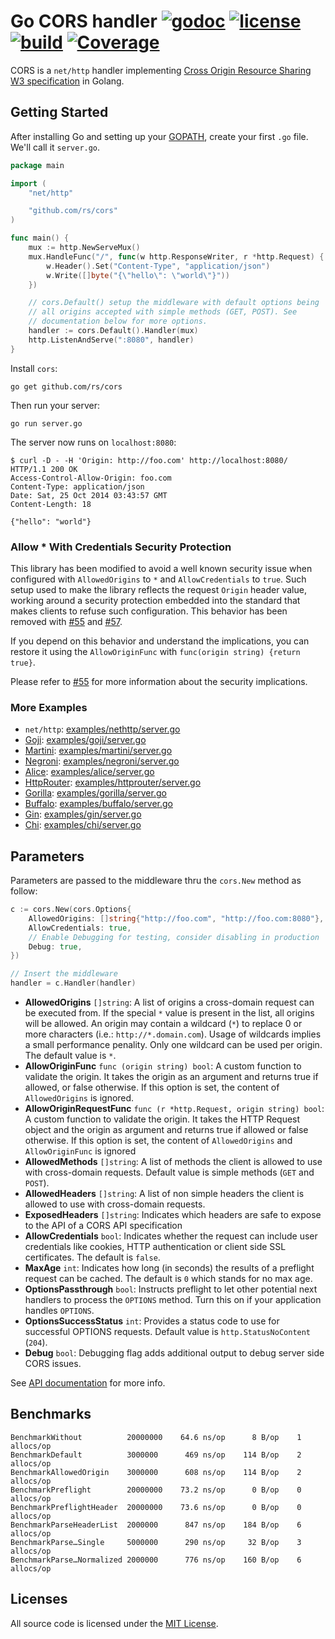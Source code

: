 # Go CORS handler [![godoc](http://img.shields.io/badge/godoc-reference-blue.svg?style=flat)](https://godoc.org/github.com/rs/cors) [![license](http://img.shields.io/badge/license-MIT-red.svg?style=flat)](https://raw.githubusercontent.com/rs/cors/master/LICENSE) [![build](https://img.shields.io/travis/rs/cors.svg?style=flat)](https://travis-ci.org/rs/cors) [![Coverage](http://gocover.io/_badge/github.com/rs/cors)](http://gocover.io/github.com/rs/cors)

CORS is a `net/http` handler implementing [Cross Origin Resource Sharing W3 specification](http://www.w3.org/TR/cors/) in Golang.

## Getting Started

After installing Go and setting up your [GOPATH](http://golang.org/doc/code.html#GOPATH), create your first `.go` file. We'll call it `server.go`.

```go
package main

import (
    "net/http"

    "github.com/rs/cors"
)

func main() {
    mux := http.NewServeMux()
    mux.HandleFunc("/", func(w http.ResponseWriter, r *http.Request) {
        w.Header().Set("Content-Type", "application/json")
        w.Write([]byte("{\"hello\": \"world\"}"))
    })

    // cors.Default() setup the middleware with default options being
    // all origins accepted with simple methods (GET, POST). See
    // documentation below for more options.
    handler := cors.Default().Handler(mux)
    http.ListenAndServe(":8080", handler)
}
```

Install `cors`:

    go get github.com/rs/cors

Then run your server:

    go run server.go

The server now runs on `localhost:8080`:

    $ curl -D - -H 'Origin: http://foo.com' http://localhost:8080/
    HTTP/1.1 200 OK
    Access-Control-Allow-Origin: foo.com
    Content-Type: application/json
    Date: Sat, 25 Oct 2014 03:43:57 GMT
    Content-Length: 18

    {"hello": "world"}

### Allow * With Credentials Security Protection

This library has been modified to avoid a well known security issue when configured with `AllowedOrigins` to `*` and `AllowCredentials` to `true`. Such setup used to make the library reflects the request `Origin` header value, working around a security protection embedded into the standard that makes clients to refuse such configuration. This behavior has been removed with [#55](https://github.com/rs/cors/issues/55) and [#57](https://github.com/rs/cors/issues/57).

If you depend on this behavior and understand the implications, you can restore it using the `AllowOriginFunc` with `func(origin string) {return true}`.

Please refer to [#55](https://github.com/rs/cors/issues/55) for more information about the security implications.

### More Examples

* `net/http`: [examples/nethttp/server.go](https://github.com/rs/cors/blob/master/examples/nethttp/server.go)
* [Goji](https://goji.io): [examples/goji/server.go](https://github.com/rs/cors/blob/master/examples/goji/server.go)
* [Martini](http://martini.codegangsta.io): [examples/martini/server.go](https://github.com/rs/cors/blob/master/examples/martini/server.go)
* [Negroni](https://github.com/codegangsta/negroni): [examples/negroni/server.go](https://github.com/rs/cors/blob/master/examples/negroni/server.go)
* [Alice](https://github.com/justinas/alice): [examples/alice/server.go](https://github.com/rs/cors/blob/master/examples/alice/server.go)
* [HttpRouter](https://github.com/julienschmidt/httprouter): [examples/httprouter/server.go](https://github.com/rs/cors/blob/master/examples/httprouter/server.go)
* [Gorilla](http://www.gorillatoolkit.org/pkg/mux): [examples/gorilla/server.go](https://github.com/rs/cors/blob/master/examples/gorilla/server.go)
* [Buffalo](https://gobuffalo.io): [examples/buffalo/server.go](https://github.com/rs/cors/blob/master/examples/buffalo/server.go)
* [Gin](https://gin-gonic.github.io/gin): [examples/gin/server.go](https://github.com/rs/cors/blob/master/examples/gin/server.go)
* [Chi](https://github.com/go-chi/chi): [examples/chi/server.go](https://github.com/rs/cors/blob/master/examples/chi/server.go)

## Parameters

Parameters are passed to the middleware thru the `cors.New` method as follow:

```go
c := cors.New(cors.Options{
    AllowedOrigins: []string{"http://foo.com", "http://foo.com:8080"},
    AllowCredentials: true,
    // Enable Debugging for testing, consider disabling in production
    Debug: true,
})

// Insert the middleware
handler = c.Handler(handler)
```

* **AllowedOrigins** `[]string`: A list of origins a cross-domain request can be executed from. If the special `*` value is present in the list, all origins will be allowed. An origin may contain a wildcard (`*`) to replace 0 or more characters (i.e.: `http://*.domain.com`). Usage of wildcards implies a small performance penality. Only one wildcard can be used per origin. The default value is `*`.
* **AllowOriginFunc** `func (origin string) bool`: A custom function to validate the origin. It takes the origin as an argument and returns true if allowed, or false otherwise. If this option is set, the content of `AllowedOrigins` is ignored.
* **AllowOriginRequestFunc** `func (r *http.Request, origin string) bool`: A custom function to validate the origin. It takes the HTTP Request object and the origin as argument and returns true if allowed or false otherwise. If this option is set, the content of `AllowedOrigins` and `AllowOriginFunc` is ignored
* **AllowedMethods** `[]string`: A list of methods the client is allowed to use with cross-domain requests. Default value is simple methods (`GET` and `POST`).
* **AllowedHeaders** `[]string`: A list of non simple headers the client is allowed to use with cross-domain requests.
* **ExposedHeaders** `[]string`: Indicates which headers are safe to expose to the API of a CORS API specification
* **AllowCredentials** `bool`: Indicates whether the request can include user credentials like cookies, HTTP authentication or client side SSL certificates. The default is `false`.
* **MaxAge** `int`: Indicates how long (in seconds) the results of a preflight request can be cached. The default is `0` which stands for no max age.
* **OptionsPassthrough** `bool`: Instructs preflight to let other potential next handlers to process the `OPTIONS` method. Turn this on if your application handles `OPTIONS`.
* **OptionsSuccessStatus** `int`: Provides a status code to use for successful OPTIONS requests. Default value is `http.StatusNoContent` (`204`).
* **Debug** `bool`: Debugging flag adds additional output to debug server side CORS issues.

See [API documentation](http://godoc.org/github.com/rs/cors) for more info.

## Benchmarks

    BenchmarkWithout          20000000    64.6 ns/op      8 B/op    1 allocs/op
    BenchmarkDefault          3000000      469 ns/op    114 B/op    2 allocs/op
    BenchmarkAllowedOrigin    3000000      608 ns/op    114 B/op    2 allocs/op
    BenchmarkPreflight        20000000    73.2 ns/op      0 B/op    0 allocs/op
    BenchmarkPreflightHeader  20000000    73.6 ns/op      0 B/op    0 allocs/op
    BenchmarkParseHeaderList  2000000      847 ns/op    184 B/op    6 allocs/op
    BenchmarkParse…Single     5000000      290 ns/op     32 B/op    3 allocs/op
    BenchmarkParse…Normalized 2000000      776 ns/op    160 B/op    6 allocs/op

## Licenses

All source code is licensed under the [MIT License](https://raw.github.com/rs/cors/master/LICENSE).
